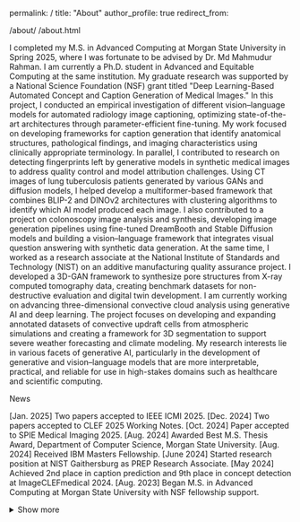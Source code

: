 
permalink: /
title: "About"
author_profile: true
redirect_from:

/about/
/about.html


I completed my M.S. in Advanced Computing at Morgan State University in Spring 2025, where I was fortunate to be advised by Dr. Md Mahmudur Rahman. I am currently a Ph.D. student in Advanced and Equitable Computing at the same institution.
My graduate research was supported by a National Science Foundation (NSF) grant titled "Deep Learning-Based Automated Concept and Caption Generation of Medical Images." In this project, I conducted an empirical investigation of different vision–language models for automated radiology image captioning, optimizing state-of-the-art architectures through parameter-efficient fine-tuning. My work focused on developing frameworks for caption generation that identify anatomical structures, pathological findings, and imaging characteristics using clinically appropriate terminology.
In parallel, I contributed to research on detecting fingerprints left by generative models in synthetic medical images to address quality control and model attribution challenges. Using CT images of lung tuberculosis patients generated by various GANs and diffusion models, I helped develop a multiformer-based framework that combines BLIP-2 and DINOv2 architectures with clustering algorithms to identify which AI model produced each image. I also contributed to a project on colonoscopy image analysis and synthesis, developing image generation pipelines using fine-tuned DreamBooth and Stable Diffusion models and building a vision–language framework that integrates visual question answering with synthetic data generation.
At the same time, I worked as a research associate at the National Institute of Standards and Technology (NIST) on an additive manufacturing quality assurance project. I developed a 3D-GAN framework to synthesize pore structures from X-ray computed tomography data, creating benchmark datasets for non-destructive evaluation and digital twin development.
I am currently working on advancing three-dimensional convective cloud analysis using generative AI and deep learning. The project focuses on developing and expanding annotated datasets of convective updraft cells from atmospheric simulations and creating a framework for 3D segmentation to support severe weather forecasting and climate modeling.
My research interests lie in various facets of generative AI, particularly in the development of generative and vision–language models that are more interpretable, practical, and reliable for use in high-stakes domains such as healthcare and scientific computing.

News

[Jan. 2025] Two papers accepted to IEEE ICMI 2025.
[Dec. 2024] Two papers accepted to CLEF 2025 Working Notes.
[Oct. 2024] Paper accepted to SPIE Medical Imaging 2025.
[Aug. 2024] Awarded Best M.S. Thesis Award, Department of Computer Science, Morgan State University.
[Aug. 2024] Received IBM Masters Fellowship.
[June 2024] Started research position at NIST Gaithersburg as PREP Research Associate.
[May 2024] Achieved 2nd place in caption prediction and 9th place in concept detection at ImageCLEFmedical 2024.
[Aug. 2023] Began M.S. in Advanced Computing at Morgan State University with NSF fellowship support.

<details>
<summary>Show more</summary>

[Aug. 2023] Started Graduate Research Assistant position on NSF Grant #2131307.
[May 2023] Completed Data Analyst Internship at iFarmer Ltd.
[Nov. 2022] Graduated with B.S. in Computer Science and Engineering from North South University, Bangladesh.

</details>
